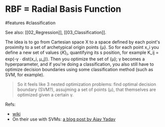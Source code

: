 # RBF = Radial Basis Function
#features #classification

See also: [[02_Regression]], [[03_Classification]].

The idea is to go from Cartesian space X to a space defined by each point's proximity to a set of archetypical origin points {μ}. So for each point x_i you define a new set of values $\{K\}_i$, quantifying its s position, for example K_ij = exp(-γ ∙ dist(x_i, μ_j)). Then you optimize the set of {μ}; γ becomes a hyperparameter, and if you're doing a classification, you also still have to optimize decision boundaries using some classification method (such as SVM, for example).

> So it feels like 3 nested optimization problems: find optimal decision boundary (SVM?), assujming a set of points (μ), that themselves are optimized given a certain γ.

Refs:
* [wiki](https://en.wikipedia.org/wiki/Radial_basis_function_kernel)
* On their use with SVMs: [a blog post by Ajay Yadav](https://towardsdatascience.com/support-vector-machines-svm-c9ef22815589)
